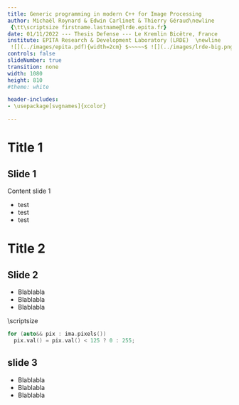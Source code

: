 ```yaml
---
title: Generic programming in modern C++ for Image Processing
author: Michaël Roynard & Edwin Carlinet & Thierry Géraud\newline
 {\tt\scriptsize firstname.lastname@lrde.epita.fr}
date: 01/11/2022 --- Thesis Defense --- Le Kremlin Bicêtre, France
institute: EPITA Research & Development Laboratory (LRDE)  \newline
 ![](../images/epita.pdf){width=2cm} $~~~~~$ ![](../images/lrde-big.png){width=2.5cm}
controls: false
slideNumber: true
transition: none
width: 1080
height: 810
#theme: white

header-includes:
- \usepackage[svgnames]{xcolor}

---
```


# Title 1

## Slide 1

Content slide 1

* test
* test
* test

# Title 2

## Slide 2

* Blablabla
* Blablabla
* Blablabla

\scriptsize
```cpp
for (auto&& pix : ima.pixels())
  pix.val() = pix.val() < 125 ? 0 : 255;
```

## slide 3

* Blablabla
* Blablabla
* Blablabla
